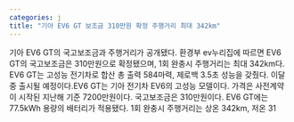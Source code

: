 ```yaml
---
categories: j
title: "기아 EV6 GT 보조금 310만원 확정 주행거리 최대 342km"
---
```

기아 EV6 GT의 국고보조금과 주행거리가 공개됐다. 환경부 ev누리집에 따르면 EV6 GT의 국고보조금은 310만원으로 확정됐으며, 1회 완충시 주행거리는 최대 342km다. EV6 GT는 고성능 전기차로 합산 총 출력 584마력, 제로백 3.5초 성능을 갖췄다. 이달 중 출시될 예정이다.EV6 GT는 기아 전기차 EV6의 고성능 모델이다. 가격은 사전계약이 시작된 지난해 기준 7200만원이다. 국고보조금은 310만원이다. EV6 GT에는 77.5kWh 용량의 배터리가 적용됐다. 1회 완충시 주행거리는 상온 342km, 저온 31